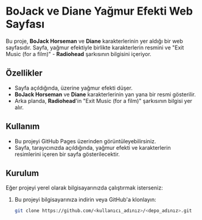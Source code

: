 # BoJack ve Diane Yağmur Efekti Web Sayfası

Bu proje, **BoJack Horseman** ve **Diane** karakterlerinin yer aldığı bir web sayfasıdır. Sayfa, yağmur efektiyle birlikte karakterlerin resmini ve "Exit Music (for a film)" - **Radiohead** şarkısının bilgisini içeriyor.

## Özellikler

- Sayfa açıldığında, üzerine yağmur efekti düşer.
- **BoJack Horseman** ve **Diane** karakterlerinin yan yana bir resmi gösterilir.
- Arka planda, **Radiohead**'in "Exit Music (for a film)" şarkısının bilgisi yer alır.
  
## Kullanım

- Bu projeyi GitHub Pages üzerinden görüntüleyebilirsiniz.
- Sayfa, tarayıcınızda açıldığında, yağmur efekti ve karakterlerin resimlerini içeren bir sayfa gösterilecektir.
  
## Kurulum

Eğer projeyi yerel olarak bilgisayarınızda çalıştırmak isterseniz:

1. Bu projeyi bilgisayarınıza indirin veya GitHub'a klonlayın:
   ```bash
   git clone https://github.com/<kullanıcı_adınız>/<depo_adınız>.git
